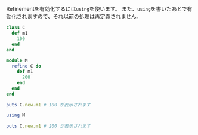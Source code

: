 Refinementを有効化するには`using`を使います。
また、`using`を書いたあとで有効化されますので、それ以前の処理は再定義されません。

```ruby
class C
  def m1
    100
  end
end

module M
  refine C do
    def m1
      200
    end
  end
end

puts C.new.m1 # 100 が表示されます

using M

puts C.new.m1 # 200 が表示されます
```
